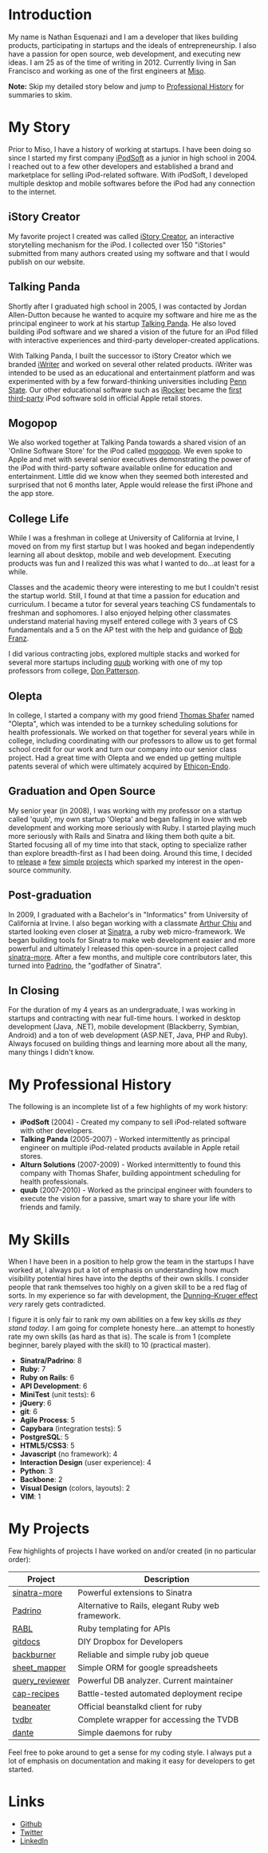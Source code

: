# Introduction

My name is Nathan Esquenazi and I am a developer that likes building products, 
participating in startups and the ideals of entrepreneurship. I also have a passion for open source,
web development, and executing new ideas. I am 25 as of the time of writing in 2012. 
Currently living in San Francisco and working as one of the first engineers at [Miso](http://gomiso.com).

**Note:** Skip my detailed story below and 
jump to [Professional History](#my-professional-history)
for summaries to skim. 

# My Story

Prior to Miso, I have a history of working at startups. I have been doing so since I started
my first company [iPodSoft](http://www.ipodsoft.com/site/pmwiki.php) as a junior in high school in 2004. 
I reached out to a few other developers and established a 
brand and marketplace for selling iPod-related software. 
With iPodSoft, I developed multiple desktop and mobile softwares
before the iPod had any connection to the internet. 

## iStory Creator

My favorite project I created was 
called [iStory Creator](http://en.wikipedia.org/wiki/IStory), an interactive
storytelling mechanism for the iPod. I collected over 150 "iStories" submitted from many authors
created using my software and that I would publish on our website.

## Talking Panda

Shortly after I graduated high school in 2005, I was contacted by Jordan Allen-Dutton
because he wanted to acquire my software and hire me as the principal engineer to work at his startup 
[Talking Panda](http://www.talkingpanda.com/index.html). He also loved building
iPod software and we shared a vision of the future for an iPod filled
with interactive experiences and third-party developer-created applications. 

With Talking Panda, I built the successor to iStory Creator which we branded 
[iWriter](http://talkingpanda.com/iwriter) and worked on several other related products. 
iWriter was intended to be used as an educational and entertainment platform and
was experimented with by a few forward-thinking
universities including [Penn State](http://ets.tlt.psu.edu/white-papers/iwriter-hot-team-results/).
Our other educational software such as [iRocker](http://talkingpanda.com/irocker.php) became the 
[first third-party](http://www.macnn.com/reviews/ibar-and-irocker.html)
iPod software sold in official Apple retail stores. 

## Mogopop

We also worked together at Talking Panda towards a shared vision of an 'Online Software Store' 
for the iPod called [mogopop](http://www.ilounge.com/index.php/reviews/entry/mogopop-inc-mogopopcom-beta/). 
We even spoke to Apple and met with several senior executives demonstrating the power
of the iPod with third-party software available online for education and entertainment. 
Little did we know when they seemed both interested and surprised
that not 6 months later, Apple would release the first iPhone and the app store.

## College Life

While I was a freshman in college at University of California at Irvine, I moved on 
from my first startup but I was hooked and began independently learning all about desktop, mobile and
web development. Executing products was fun and I realized this was
what I wanted to do...at least for a while. 

Classes and the academic theory were interesting to me but I couldn't resist the startup world.
Still, I found at that time a passion for education and curriculum. I became a tutor for several years
teaching CS fundamentals to freshman and sophomores. I also enjoyed helping
other classmates understand material having
myself entered college with 3 years of CS fundamentals and a 5 on the AP test
with the help and guidance of [Bob Franz](http://www.lasv.org/laaefamily/advisors/rfranz.htm).

I did various contracting jobs, explored multiple stacks and worked for several more startups including 
[quub](http://techcrunch.com/2009/04/27/quub-a-micromessaging-service-that-asks-what-are-you-doing-and-means-it/)
working with one of my top professors from college, 
[Don Patterson](http://www.ics.uci.edu/faculty/profiles/view_faculty.php?ucinetid=djpatter).

## Olepta

In college, I started a company with my good friend [Thomas Shafer](https://github.com/growlypants) 
named "Olepta", which was intended to be a turnkey scheduling solutions for health professionals. 
We worked on that together for several years while in college, including coordinating with our professors
to allow us to get formal school credit for our work and turn our company into our senior class project.
Had a great time with Olepta and we ended up getting multiple patents several of which 
were ultimately acquired by [Ethicon-Endo](http://www.ees.com/).

## Graduation and Open Source

My senior year (in 2008), I was working with my professor on a startup called 'quub', my own 
startup 'Olepta' and began falling in love with web development and working more seriously with Ruby. 
I started playing much more seriously with Rails and Sinatra and liking them both quite a bit. Started
focusing all of my time into that stack, opting to specialize rather than explore breadth-first
as I had been doing. Around this time, I decided to
[release](https://github.com/nesquena/wikipedia_search) a [few](https://github.com/nesquena/prototype_notifier)
[simple](https://github.com/nesquena/conditions_fu) [projects](https://github.com/nesquena/prototype_animator)
which sparked my interest in the open-source community.

## Post-graduation

In 2009, I graduated with a Bachelor's in "Informatics" from University of California at Irvine.
I also began working with a classmate [Arthur Chiu](https://github.com/achiu) and
started looking even closer at [Sinatra](http://sinatrarb.com), a ruby web micro-framework.
We began building tools for Sinatra to make web development easier and more powerful
and ultimately I released this open-source in a project called 
[sinatra-more](https://github.com/nesquena/sinatra_more). After a few months,
and multiple core contributors later, this turned into [Padrino](http://padrinorb.com/), 
the "godfather of Sinatra".

## In Closing

For the duration of my 4 years as an undergraduate, I was working in startups and contracting 
with near full-time hours. I worked in desktop development (Java, .NET),
mobile development (Blackberry, Symbian, Android) and a ton of web development (ASP.NET, Java, PHP and Ruby).
Always focused on building things and learning more about all the many, many things I didn't know. 

# My Professional History

The following is an incomplete list of a few highlights of my work history:

 * **iPodSoft** (2004) - Created my company to sell iPod-related software with other developers.
 * **Talking Panda** (2005-2007) - Worked intermittently as principal engineer on multiple iPod-related products available in Apple retail stores.
 * **Alturn Solutions** (2007-2009) - Worked intermittently to found this company with Thomas Shafer, building appointment scheduling for health professionals.
 * **quub** (2007-2010) - Worked as the principal engineer with founders to execute the vision for a passive, smart way to share your life with friends and family.

# My Skills

When I have been in a position to help grow the team in the startups I have worked at,
I always put a lot of emphasis on understanding how much visibility potential hires
have into the depths of their own skills. I consider people that rank themselves
too highly on a given skill to be a red flag of sorts. In my experience so far with development, 
the [Dunning–Kruger effect](http://en.wikipedia.org/wiki/Dunning%E2%80%93Kruger_effect)
_very_ rarely gets contradicted.

I figure it is only fair to rank my own abilities on a few key skills _as they stand today_. 
I am going for complete honesty here...an attempt to honestly rate my own skills (as hard as that is).
The scale is from 1 (complete beginner, barely played with the skill) to 10 (practical master).
 
 * **Sinatra/Padrino**: 8
 * **Ruby**: 7
 * **Ruby on Rails**: 6
 * **API Development**: 6
 * **MiniTest** (unit tests): 6
 * **jQuery**: 6
 * **git**: 6
 * **Agile Process**: 5
 * **Capybara** (integration tests): 5
 * **PostgreSQL**: 5
 * **HTML5/CSS3**: 5
 * **Javascript** (no framework): 4
 * **Interaction Design** (user experience): 4
 * **Python**: 3
 * **Backbone**: 2
 * **Visual Design** (colors, layouts): 2
 * **VIM**: 1

# My Projects

Few highlights of projects I have worked on and/or created (in no particular order):

| Project | Description                                                                 |
| ------- | -------------------------------                                            |
| [sinatra-more](https://github.com/nesquena/sinatra_more) | Powerful extensions to Sinatra | 
| [Padrino](http://padrinorb.com) | Alternative to Rails, elegant Ruby web framework. |
| [RABL](https://github.com/nesquena/rabl) | Ruby templating for APIs |
| [gitdocs](https://github.com/bazaarlabs/gitdocs) | DIY Dropbox for Developers |
| [backburner](https://github.com/nesquena/backburner) | Reliable and simple ruby job queue |
| [sheet_mapper](https://github.com/nesquena/sheet_mapper) | Simple ORM for google spreadsheets |
| [query_reviewer](https://github.com/nesquena/query_reviewer) | Powerful DB analyzer. Current maintainer |
| [cap-recipes](https://github.com/nesquena/cap-recipes) | Battle-tested automated deployment recipe |
| [beaneater](https://github.com/beanstalkd/beaneater) | Official beanstalkd client for ruby |
| [tvdbr](https://github.com/bazaarlabs/tvdbr) | Complete wrapper for accessing the TVDB |
| [dante](https://github.com/bazaarlabs/dante) | Simple daemons for ruby |

Feel free to poke around to get a sense for my coding style. I always put a lot
of emphasis on documentation and making it easy for developers to get started.

# Links

* [Github](https://github.com/nesquena)
* [Twitter](https://twitter.com/nesquena)
* [LinkedIn](http://www.linkedin.com/pub/nathan-esquenazi/7/537/aa6)